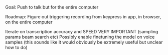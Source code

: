Goal:
Push to talk but for the entire computer

Roadmap:
Figure out triggering recording from keypress in app, in browser, on the entire computer

Iterate on transcription accuracy and SPEED VERY IMPORTANT (sampling params beam search etc)
Possibly enable finetuning the model on voice samples (this sounds like it would obviously be extremely useful but unclear how to do)
